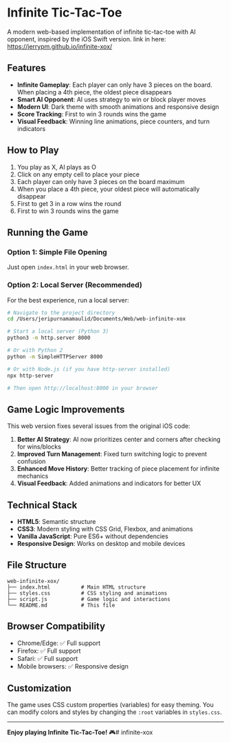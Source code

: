 # Infinite Tic-Tac-Toe

A modern web-based implementation of infinite tic-tac-toe with AI opponent, inspired by the iOS Swift version.
link in here: https://jerrypm.github.io/infinite-xox/

## Features

- **Infinite Gameplay**: Each player can only have 3 pieces on the board. When placing a 4th piece, the oldest piece disappears
- **Smart AI Opponent**: AI uses strategy to win or block player moves
- **Modern UI**: Dark theme with smooth animations and responsive design
- **Score Tracking**: First to win 3 rounds wins the game
- **Visual Feedback**: Winning line animations, piece counters, and turn indicators

## How to Play

1. You play as X, AI plays as O
2. Click on any empty cell to place your piece
3. Each player can only have 3 pieces on the board maximum
4. When you place a 4th piece, your oldest piece will automatically disappear
5. First to get 3 in a row wins the round
6. First to win 3 rounds wins the game

## Running the Game

### Option 1: Simple File Opening

Just open `index.html` in your web browser.

### Option 2: Local Server (Recommended)

For the best experience, run a local server:

```bash
# Navigate to the project directory
cd /Users/jeripurnamamaulid/Documents/Web/web-infinite-xox

# Start a local server (Python 3)
python3 -m http.server 8000

# Or with Python 2
python -m SimpleHTTPServer 8000

# Or with Node.js (if you have http-server installed)
npx http-server

# Then open http://localhost:8000 in your browser
```

## Game Logic Improvements

This web version fixes several issues from the original iOS code:

1. **Better AI Strategy**: AI now prioritizes center and corners after checking for wins/blocks
2. **Improved Turn Management**: Fixed turn switching logic to prevent confusion
3. **Enhanced Move History**: Better tracking of piece placement for infinite mechanics
4. **Visual Feedback**: Added animations and indicators for better UX

## Technical Stack

- **HTML5**: Semantic structure
- **CSS3**: Modern styling with CSS Grid, Flexbox, and animations
- **Vanilla JavaScript**: Pure ES6+ without dependencies
- **Responsive Design**: Works on desktop and mobile devices

## File Structure

```
web-infinite-xox/
├── index.html          # Main HTML structure
├── styles.css          # CSS styling and animations
├── script.js           # Game logic and interactions
└── README.md           # This file
```

## Browser Compatibility

- Chrome/Edge: ✅ Full support
- Firefox: ✅ Full support
- Safari: ✅ Full support
- Mobile browsers: ✅ Responsive design

## Customization

The game uses CSS custom properties (variables) for easy theming. You can modify colors and styles by changing the `:root` variables in `styles.css`.

---

**Enjoy playing Infinite Tic-Tac-Toe!** 🎮# infinite-xox
